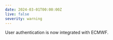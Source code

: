 ```yaml
---
date: 2024-03-01T00:00:00Z
live: false
severity: warning
---
```


User authentication is now integrated with ECMWF.

